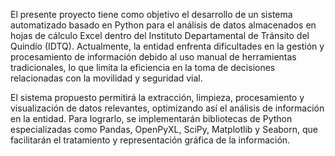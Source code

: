 El presente proyecto tiene como objetivo el desarrollo de un sistema automatizado basado en Python para el análisis de datos almacenados en hojas de cálculo Excel dentro del 
Instituto Departamental de Tránsito del Quindío (IDTQ). Actualmente, la entidad enfrenta dificultades en la gestión y procesamiento de información debido al uso manual de herramientas tradicionales, 
lo que limita la eficiencia en la toma de decisiones relacionadas con la movilidad y seguridad vial.

El sistema propuesto permitirá la extracción, limpieza, procesamiento y visualización de datos relevantes, optimizando así el análisis de información en la entidad. Para lograrlo, se implementarán
bibliotecas de Python especializadas como Pandas, OpenPyXL, SciPy, Matplotlib y Seaborn, que facilitarán el tratamiento y representación gráfica de la información.
